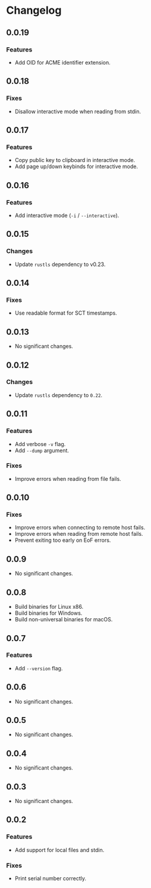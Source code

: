 # Changelog

## 0.0.19

### Features

- Add OID for ACME identifier extension.

## 0.0.18

### Fixes

- Disallow interactive mode when reading from stdin.

## 0.0.17

### Features

- Copy public key to clipboard in interactive mode.
- Add page up/down keybinds for interactive mode.

## 0.0.16

### Features

- Add interactive mode (`-i` / `--interactive`).

## 0.0.15

### Changes

- Update `rustls` dependency to v0.23.

## 0.0.14

### Fixes

- Use readable format for SCT timestamps.

## 0.0.13

- No significant changes.

## 0.0.12

### Changes

- Update `rustls` dependency to `0.22`.

## 0.0.11

### Features

- Add verbose `-v` flag.
- Add `--dump` argument.

### Fixes

- Improve errors when reading from file fails.

## 0.0.10

### Fixes

- Improve errors when connecting to remote host fails.
- Improve errors when reading from remote host fails.
- Prevent exiting too early on EoF errors.

## 0.0.9

- No significant changes.

## 0.0.8

- Build binaries for Linux x86.
- Build binaries for Windows.
- Build non-universal binaries for macOS.

## 0.0.7

### Features

- Add `--version` flag.

## 0.0.6

- No significant changes.

## 0.0.5

- No significant changes.

## 0.0.4

- No significant changes.

## 0.0.3

- No significant changes.

## 0.0.2

### Features

- Add support for local files and stdin.

### Fixes

- Print serial number correctly.
